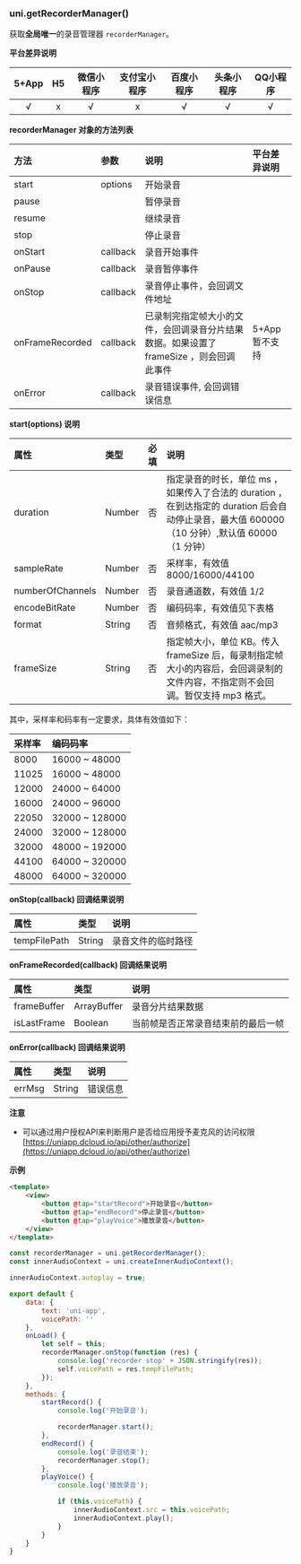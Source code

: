 ### uni.getRecorderManager()
获取**全局唯一**的录音管理器 ``recorderManager``。

**平台差异说明**

|5+App|H5|微信小程序|支付宝小程序|百度小程序|头条小程序|QQ小程序|
|:-:|:-:|:-:|:-:|:-:|:-:|:-:|
|√|x|√|x|√|√|√|

**recorderManager 对象的方法列表**

|方法|参数|说明|平台差异说明|
|:-|:-|:-|:-|
|start|options|开始录音||
|pause||暂停录音||
|resume||继续录音||
|stop||停止录音||
|onStart|callback|录音开始事件||
|onPause|callback|录音暂停事件||
|onStop|callback|录音停止事件，会回调文件地址||
|onFrameRecorded|callback|已录制完指定帧大小的文件，会回调录音分片结果数据。如果设置了 frameSize ，则会回调此事件|5+App 暂不支持|
|onError|callback|录音错误事件, 会回调错误信息|&nbsp;|

**start(options) 说明**

|属性|类型|必填|说明|
|:-|:-|:-|:-|
|duration|Number|否|指定录音的时长，单位 ms ，如果传入了合法的 duration ，在到达指定的 duration 后会自动停止录音，最大值 600000（10 分钟）,默认值 60000（1 分钟）|
|sampleRate|Number|否|采样率，有效值 8000/16000/44100|
|numberOfChannels|Number|否|录音通道数，有效值 1/2|
|encodeBitRate|Number|否|编码码率，有效值见下表格|
|format|String|否|音频格式，有效值 aac/mp3|
|frameSize|String|否|指定帧大小，单位 KB。传入 frameSize 后，每录制指定帧大小的内容后，会回调录制的文件内容，不指定则不会回调。暂仅支持 mp3 格式。|

其中，采样率和码率有一定要求，具体有效值如下：

|采样率|编码码率|
|:-|:-|
|8000|16000 ~ 48000|
|11025|16000 ~ 48000|
|12000|24000 ~ 64000|
|16000|24000 ~ 96000|
|22050|32000 ~ 128000|
|24000|32000 ~ 128000|
|32000|48000 ~ 192000|
|44100|64000 ~ 320000|
|48000|64000 ~ 320000|

**onStop(callback) 回调结果说明**

|属性|类型|说明|
|:-|:-|:-|
|tempFilePath|String|录音文件的临时路径|


**onFrameRecorded(callback) 回调结果说明**

|属性|类型|说明|
|:-|:-|:-|
|frameBuffer|ArrayBuffer|录音分片结果数据|
|isLastFrame|Boolean|当前帧是否正常录音结束前的最后一帧|

**onError(callback) 回调结果说明**

|属性|类型|说明|
|:-|:-|:-|
|errMsg|String|错误信息|

**注意**

- 可以通过用户授权API来判断用户是否给应用授予麦克风的访问权限[https://uniapp.dcloud.io/api/other/authorize](https://uniapp.dcloud.io/api/other/authorize)

**示例**

```html
<template>
	<view>
		<button @tap="startRecord">开始录音</button>
		<button @tap="endRecord">停止录音</button>
		<button @tap="playVoice">播放录音</button>
	</view>
</template>
```

```javascript
const recorderManager = uni.getRecorderManager();
const innerAudioContext = uni.createInnerAudioContext();

innerAudioContext.autoplay = true;

export default {
	data: {
		text: 'uni-app',
		voicePath: ''
	},
	onLoad() {
		let self = this;
		recorderManager.onStop(function (res) {
			console.log('recorder stop' + JSON.stringify(res));
			self.voicePath = res.tempFilePath;
		});
	},
	methods: {
		startRecord() {
			console.log('开始录音');

			recorderManager.start();
		},
		endRecord() {
			console.log('录音结束');
			recorderManager.stop();
		},
		playVoice() {
			console.log('播放录音');

			if (this.voicePath) {
				innerAudioContext.src = this.voicePath;
				innerAudioContext.play();
			}
		}
	}
}
```
